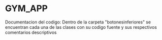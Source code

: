 # GYM_APP
Documentacion del codigo: 
Dentro de la carpeta "botonesinferiores" se encuentran cada una de las clases con su codigo fuente y sus respectivos comentarios descriptivos
